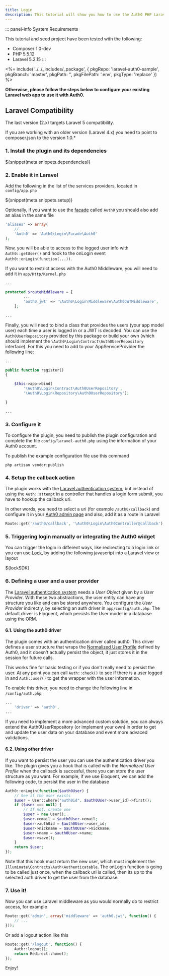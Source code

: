 ```yaml
---
title: Login
description: This tutorial will show you how to use the Auth0 PHP Laravel SDK to add authentication and authorization to your web app.
---
```


::: panel-info System Requirements

 This tutorial and seed project have been tested with the following:
* Composer 1.0-dev
* PHP 5.5.12
* Laravel 5.2.15
:::

<%= include('../../_includes/_package', {
  pkgRepo: 'laravel-auth0-sample',
  pkgBranch: 'master',
  pkgPath: '',
  pkgFilePath: '.env',
  pkgType: 'replace'
}) %>

**Otherwise, please follow the steps below to configure your existing Laravel web app to use it with Auth0.**

## Laravel Compatibility

The last version (2.x) targets Laravel 5 compatibility.

If you are working with an older version (Laravel 4.x) you need to point to composer.json to the version 1.0.*

### 1. Install the plugin and its dependencies

${snippet(meta.snippets.dependencies)}

### 2. Enable it in Laravel
Add the following in the list of the services providers, located in `config/app.php`

${snippet(meta.snippets.setup)}

Optionally, if you want to use the [facade](http://laravel.com/docs/facades) called `Auth0` you should also add an alias in the same file

```php
'aliases' => array(
    // ...
    'Auth0' => 'Auth0\Login\Facade\Auth0'
);
```

Now, you will be able to access to the logged user info with `Auth0::getUser()` and hook to the onLogin event  `Auth0::onLogin(function(...))`.

If you want to restrict access with the Auth0 Middleware, you will need to add it in `app/Http/Kernel.php`

```php
...

protected $routeMiddleware = [
		...
		'auth0.jwt' => '\Auth0\Login\Middleware\Auth0JWTMiddleware',
	];

...
```

Finally, you will need to bind a class that provides the users (your app model user) each time a user is logged in or a JWT is decoded. You can use the `Auth0UserRepository` provided by this package or build your own (which should implement the `\Auth0\Login\Contract\Auth0UserRepository` interface).
For this you need to add to your AppServiceProvider the following line:

```php
...

public function register()
{

    $this->app->bind(
        '\Auth0\Login\Contract\Auth0UserRepository',
        '\Auth0\Login\Repository\Auth0UserRepository');

}

...
```

### 3. Configure it

To configure the plugin, you need to publish the plugin configuration and complete the file `config/laravel-auth0.php` using the information of your Auth0 account.

To publish the example configuration file use this command

    php artisan vendor:publish

### 4. Setup the callback action

The plugin works with the [Laravel authentication system](https://laravel.com/docs/5.2/authentication), but instead of using the `Auth::attempt` in a controller that handles a login form submit, you have to hookup the callback uri.

In other words, you need to select a uri (for example `/auth0/callback`) and configure it in your [Auth0 admin page](${uiURL}/#/applications) and also, add it as a route in Laravel

```php
Route::get('/auth0/callback', '\Auth0\Login\Auth0Controller@callback');
```

### 5. Triggering login manually or integrating the Auth0 widget

You can trigger the login in different ways, like redirecting to a login link or you can use [Lock](/lock), by adding the following javascript into a Laravel view or layout

${lockSDK}

### 6. Defining a user and a user provider

The [Laravel authentication system](https://laravel.com/docs/5.2/authentication) needs a *User Object* given by a *User Provider*. With these two abstractions, the user entity can have any structure you like and can be stored anywhere. You configure the *User Provider* indirectly, by selecting an auth driver in `app/config/auth.php`. The default driver is Eloquent, which persists the User model in a database using the ORM.

#### 6.1. Using the auth0 driver

The plugin comes with an authentication driver called auth0. This driver defines a user structure that wraps the [Normalized User Profile](/user-profile) defined by Auth0, and it doesn't actually persist the object, it just stores it in the session for future calls.

This works fine for basic testing or if you don't really need to persist the user. At any point you can call `Auth::check()` to see if there is a user logged in and `Auth::user()` to get the wrapper with the user information.

To enable this driver, you need to change the following line in `/config/auth.php`:

```php
...
	'driver' => 'auth0',
...
```

If you need to implement a more advanced custom solution, you can always extend the Auth0UserRepository (or implement your own) in order to get and update the user data on your database and event more advaced validations.

#### 6.2. Using other driver

If you want to persist the user you can use the authentication driver you like. The plugin gives you a hook that is called with the *Normalized User Profile* when the callback is succesful, there you can store the user structure as you want. For example, if we use Eloquent, we can add the following code, to persist the user in the database

```php
Auth0::onLogin(function($auth0User) {
    // See if the user exists
    $user = User::where("auth0id", $auth0User->user_id)->first();
    if ($user === null) {
        // If not, create one
        $user = new User();
        $user->email = $auth0User->email;
        $user->auth0id = $auth0User->user_id;
        $user->nickname = $auth0User->nickname;
        $user->name = $auth0User->name;
        $user->save();
    }
    return $user;
});
```

Note that this hook must return the new user, which must implement the `Illuminate\Contracts\Auth\Authenticatable`. The onLogin function is going to be called just once, when the callback uri is called, then its up to the selected auth driver to get the user from the database.

### 7. Use it!

Now you can use Laravel middleware as you would normally do to restrict access, for example

```php
Route::get('admin', array('middleware' => 'auth0.jwt', function() {
    // ...
}));
```

Or add a logout action like this

```php
Route::get('/logout', function() {
    Auth::logout();
    return Redirect::home();
});
```

Enjoy!
